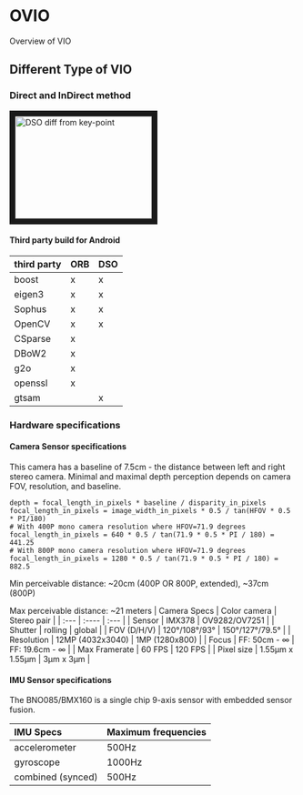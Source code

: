 # OVIO
Overview of VIO
## Different Type of VIO
### Direct and InDirect method
<a href="http://vision.in.tum.de/lsdslam" target="_blank"><img src="https://vision.in.tum.de/_media/research/lsdslam/directvskp.png" 
alt="DSO diff from key-point" width="240" height="180" border="10" /></a>

#### Third party build for Android
 | third party | ORB | DSO |
 | :---     |    :----         |          :--- |
 | boost              | x            |  x |
 | eigen3             | x           |  x |
 | Sophus             | x           |  x |
 | OpenCV             | x           |  x |
 | CSparse             | x           |   |
 | DBoW2             | x           |   |
 | g2o             | x           |   |
 | openssl            |  x          |   |
 | gtsam            |            | x  |



### Hardware specifications
#### Camera Sensor specifications
This camera has a baseline of 7.5cm - the distance between left and right stereo camera. Minimal and maximal depth perception depends on camera FOV, resolution, and baseline.
```
depth = focal_length_in_pixels * baseline / disparity_in_pixels
focal_length_in_pixels = image_width_in_pixels * 0.5 / tan(HFOV * 0.5 * PI/180)
# With 400P mono camera resolution where HFOV=71.9 degrees
focal_length_in_pixels = 640 * 0.5 / tan(71.9 * 0.5 * PI / 180) = 441.25
# With 800P mono camera resolution where HFOV=71.9 degrees
focal_length_in_pixels = 1280 * 0.5 / tan(71.9 * 0.5 * PI / 180) = 882.5
```
Min perceivable distance: ~20cm (400P OR 800P, extended), ~37cm (800P)

Max perceivable distance: ~21 meters
 | Camera Specs | Color camera | Stereo pair |
 | :---     |    :----         |          :--- |
 | Sensor              | IMX378            |  OV9282/OV7251 |
 | Shutter             | rolling           |  global |
 | FOV (D/H/V)         | 120°/108°/93°     |  150°/127°/79.5°  |
 | Resolution          | 12MP (4032x3040)  |  1MP (1280x800) |
 | Focus               | FF: 50cm - ∞      |  FF: 19.6cm - ∞ |
 | Max Framerate       | 60 FPS            |  120 FPS |
 | Pixel size          | 1.55µm x 1.55µm   |  3µm x 3µm |
 
#### IMU Sensor specifications
The BNO085/BMX160 is a single chip 9-axis sensor with embedded sensor fusion.

 | IMU Specs | Maximum frequencies |
 | :---     |    :----         |
 | accelerometer | 500Hz |
 | gyroscope | 1000Hz |
 | combined (synced) | 500Hz |
 
